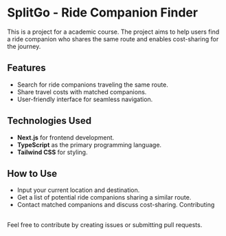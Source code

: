 # SplitGo - Ride Companion Finder


This is a project for a academic course. The project aims to help users find a ride companion who shares the same route and enables cost-sharing for the journey.

## Features
- Search for ride companions traveling the same route.
- Share travel costs with matched companions.
- User-friendly interface for seamless navigation.

## Technologies Used
- **Next.js** for frontend development.
- **TypeScript** as the primary programming language.
- **Tailwind CSS** for styling.



## How to Use
- Input your current location and destination.
- Get a list of potential ride companions sharing a similar route.
- Contact matched companions and discuss cost-sharing.
Contributing


##
Feel free to contribute by creating issues or submitting pull requests.
